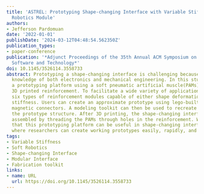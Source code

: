 ```yaml
---
title: 'ASTREL: Prototyping Shape-changing Interface with Variable Stiffness Soft
  Robotics Module'
authors:
- Jefferson Pardomuan
date: '2022-01-01'
publishDate: '2024-03-12T04:48:54.562350Z'
publication_types:
- paper-conference
publication: '*Adjunct Proceedings of the 35th Annual ACM Symposium on User Interface
  Software and Technology*'
doi: 10.1145/3526114.3558733
abstract: Prototyping a shape-changing interface is challenging because it requires
  knowledge of both electronics and mechanical engineering. In this study, we introduced
  a prototyping platform using a soft pneumatic artificial muscle(PAMs) and modular
  3D printed reinforcement. To facilitate a wide variety of applications we propose
  six types of reinforcement modules capable of either shape deformation and/or variable
  stiffness. Users can create an approximate prototype using lego-built modules with
  magnetic connectors. A modeling toolkit can then be used to recreate and customize
  the prototype structure. After 3D printing, the shape-changing interface can be
  assembled by threading the PAMs through holes in the reinforcement. We envision
  that this prototyping platform can be useful in shape-changing interface exploration,
  where researchers can create working prototypes easily, rapidly, and at a low cost.
tags:
- Variable Stiffness
- Soft Robotics
- Shape-changing Interface
- Modular Interface
- Fabrication toolkit
links:
- name: URL
  url: https://doi.org/10.1145/3526114.3558733
---
```

